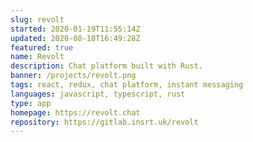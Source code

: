```yaml
---
slug: revolt
started: 2020-01-19T11:55:14Z
updated: 2020-08-18T16:49:28Z
featured: true
name: Revolt
description: Chat platform built with Rust.
banner: /projects/revolt.png
tags: react, redux, chat platform, instant messaging
languages: javascript, typescript, rust
type: app
homepage: https://revolt.chat
repository: https://gitlab.insrt.uk/revolt
---
```

